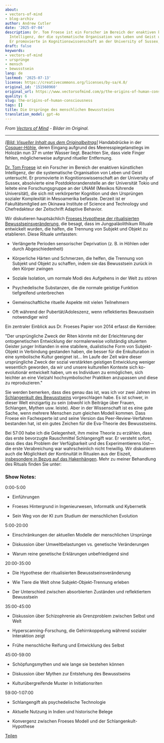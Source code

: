 ```yaml
---
about:
- vectors-of-mind
- blog-archiv
author: Andrew Cutler
date: '2025-07-04'
description: Dr. Tom Froese ist ein Forscher im Bereich der enaktiven künstlichen
  Intelligenz, der die systematische Organisation von Leben und Geist untersucht.
  Er promovierte in Kognitionswissenschaft an der University of Sussex, d...
draft: false
keywords:
- vectors-of-mind
- ursprünge
- mensch
- bewusstsein
lang: de
lastmod: '2025-07-13'
license: https://creativecommons.org/licenses/by-sa/4.0/
original_id: '151560960'
original_url: https://www.vectorsofmind.com/p/the-origins-of-human-consciousness
quality: 6
slug: the-origins-of-human-consciousness
tags: []
title: Die Ursprünge des menschlichen Bewusstseins
translation_model: gpt-4o
---
```


*From [Vectors of Mind](https://www.vectorsofmind.com/p/the-origins-of-human-consciousness) - Bilder im Original.*

---

[*[Bild: Visueller Inhalt aus dem Originalbeitrag]*](https://substackcdn.com/image/fetch/$s_!C0u3!,f_auto,q_auto:good,fl_progressive:steep/https%3A%2F%2Fsubstack-post-media.s3.amazonaws.com%2Fpublic%2Fimages%2F73ec3760-eb6a-4df5-8c11-4c52660928ca_1350x900.jpeg) Handabdrücke in der [Cosquer-Höhle](https://www.newscientist.com/article/mg25734300-900-cave-paintings-of-mutilated-hands-could-be-a-stone-age-sign-language/), deren Eingang aufgrund des Meeresspiegelanstiegs im Holozän nun 37 m unter Wasser liegt. Beachten Sie, dass viele Finger fehlen, möglicherweise aufgrund ritueller Entfernung.

[Dr. Tom Froese](https://twitter.com/drtomfroese) ist ein Forscher im Bereich der enaktiven künstlichen Intelligenz, der die systematische Organisation von Leben und Geist untersucht. Er promovierte in Kognitionswissenschaft an der University of Sussex, absolvierte eine Postdoktorandenstelle an der Universität Tokio und leitete eine Forschungsgruppe an der UNAM (Mexikos führende Universität), die sich mit verkörperter Kognition und den Ursprüngen sozialer Komplexität in Mesoamerika befasste. Derzeit ist er Fakultätsmitglied am Okinawa Institute of Science and Technology und Chefredakteur der Zeitschrift Adaptive Behavior.

Wir diskutieren hauptsächlich [Froeses Hypothese der ritualisierten Bewusstseinsveränderung](https://www.academia.edu/10396191/The_ritualised_mind_alteration_hypothesis_of_the_origins_and_evolution_of_the_symbolic_human_mind), die besagt, dass im Jungpaläolithikum Rituale entwickelt wurden, die halfen, die Trennung von Subjekt und Objekt zu etablieren. Diese Rituale umfassten:

 * Verlängerte Perioden sensorischer Deprivation (z. B. in Höhlen oder durch Abgeschiedenheit)

 * Körperliche Härten und Schmerzen, die helfen, die Trennung von Subjekt und Objekt zu schaffen, indem sie das Bewusstsein zurück in den Körper zwingen

 * Soziale Isolation, um normale Modi des Aufgehens in der Welt zu stören

 * Psychedelische Substanzen, die die normale geistige Funktion tiefgreifend unterbrechen

 * Gemeinschaftliche rituelle Aspekte mit vielen Teilnehmern

 * Oft während der Pubertät/Adoleszenz, wenn reflektiertes Bewusstsein notwendiger wird

Ein zentraler Einblick aus Dr. Froeses Papier von 2014 erfasst die Kernidee:

"Der ursprüngliche Zweck der Riten könnte mit der Erleichterung der ontogenetischen Entwicklung der normalerweise vollständig situierten Geister junger Initianden in eine stabilere, dualistische Form von Subjekt-Objekt in Verbindung gestanden haben, die besser für die Enkulturation in eine symbolische Kultur geeignet ist... Im Laufe der Zeit wäre dieser ursprüngliche Zweck der sozial verstärkten geistigen Entwicklung weniger wesentlich geworden, da wir und unsere kulturellen Kontexte sich ko-evolutionär entwickelt haben, um es Individuen zu ermöglichen, sich leichter an eine Vielzahl hochsymbolischer Praktiken anzupassen und diese zu reproduzieren."

Sie werden bemerken, dass dies genau das ist, was ich vor zwei Jahren im [Schlangenkult des Bewusstseins](https://www.vectorsofmind.com/p/the-snake-cult-of-consciousness) vorgeschlagen habe. Es ist schwer, in dieser Welt einzigartig zu sein (obwohl ich Beiträge über Frauen, Schlangen, Mythen usw. leiste). Aber in der Wissenschaft ist es eine gute Sache, wenn mehrere Menschen zum gleichen Modell kommen. Dass Froese ein Fachexperte ist und seine Version das Peer-Review-Verfahren bestanden hat, ist ein gutes Zeichen für die Eva-Theorie des Bewusstseins.

Bei 57:00 habe ich die Gelegenheit, ihm meine Theorie zu erzählen, dass das erste bevorzugte Rauschmittel Schlangengift war. Er versteht sofort, dass dies das Problem der Verfügbarkeit und des Experimentierens löst—die erste Verabreichung war wahrscheinlich nicht freiwillig. Wir diskutieren auch die Möglichkeit der Kontinuität in Ritualen aus der Eiszeit, [insbesondere in Bezug auf das Hakenhängen](https://www.vectorsofmind.com/p/evidence-for-global-cultural-diffusion). Mehr zu meiner Behandlung des Rituals finden Sie unter:

### Show Notes:

0:00-5:00

 * Einführungen

 * Froeses Hintergrund in Ingenieurwesen, Informatik und Kybernetik

 * Sein Weg von der KI zum Studium der menschlichen Evolution

5:00-20:00

 * Einschränkungen der aktuellen Modelle der menschlichen Ursprünge

 * Diskussion über Umweltbelastungen vs. genetische Veränderungen

 * Warum reine genetische Erklärungen unbefriedigend sind

20:00-35:00

 * Die Hypothese der ritualisierten Bewusstseinsveränderung

 * Wie Tiere die Welt ohne Subjekt-Objekt-Trennung erleben

 * Der Unterschied zwischen absorbierten Zuständen und reflektiertem Bewusstsein

35:00-45:00

 * Diskussion über Schizophrenie als Grenzproblem zwischen Selbst und Welt

 * Hyperscanning-Forschung, die Gehirnkoppelung während sozialer Interaktion zeigt

 * Frühe menschliche Reifung und Entwicklung des Selbst

45:00-59:00

 * Schöpfungsmythen und wie lange sie bestehen können

 * Diskussion über Mythen zur Entstehung des Bewusstseins

 * Kulturübergreifende Muster in Initiationsriten

59:00-1:07:00

 * Schlangengift als psychedelische Technologie

 * Aktuelle Nutzung in Indien und historische Belege

 * Konvergenz zwischen Froeses Modell und der Schlangenkult-Hypothese

[Teilen](https://www.vectorsofmind.com/p/the-origins-of-human-consciousness?action=share)